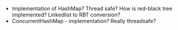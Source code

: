 * Implementation of HashMap? Thread safe? How is red-black tree implemented? Linkedlist to RBT conversion? 
* ConcurrentHashMap - implementation? Really threadsafe?
